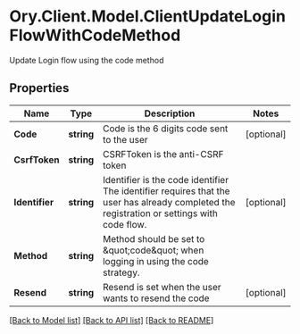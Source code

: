 # Ory.Client.Model.ClientUpdateLoginFlowWithCodeMethod
Update Login flow using the code method

## Properties

Name | Type | Description | Notes
------------ | ------------- | ------------- | -------------
**Code** | **string** | Code is the 6 digits code sent to the user | [optional] 
**CsrfToken** | **string** | CSRFToken is the anti-CSRF token | 
**Identifier** | **string** | Identifier is the code identifier The identifier requires that the user has already completed the registration or settings with code flow. | [optional] 
**Method** | **string** | Method should be set to \&quot;code\&quot; when logging in using the code strategy. | 
**Resend** | **string** | Resend is set when the user wants to resend the code | [optional] 

[[Back to Model list]](../README.md#documentation-for-models) [[Back to API list]](../README.md#documentation-for-api-endpoints) [[Back to README]](../README.md)

